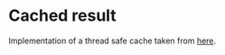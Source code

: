 # Cached result

Implementation of a thread safe cache taken from [here](https://fasterthanli.me/articles/request-coalescing-in-async-rust).
